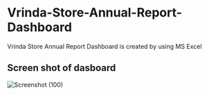 # Vrinda-Store-Annual-Report-Dashboard
Vrinda Store Annual Report Dashboard is created by using MS Excel

## Screen shot of dasboard
![Screenshot (100)](https://github.com/ashishkumaryadav7/Vrinda-Store-Annual-Report-Dashboard/assets/139031386/eac7f5a3-6f45-43af-af22-22c7b0453d55)
